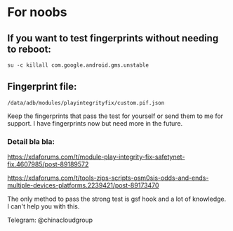 # For noobs

## If you want to test fingerprints without needing to reboot:
```su -c killall com.google.android.gms.unstable```

## Fingerprint file:
```/data/adb/modules/playintegrityfix/custom.pif.json```

Keep the fingerprints that pass the test for yourself or send them to me for support. I have fingerprints now but need more in the future.

### Detail bla bla:

https://xdaforums.com/t/module-play-integrity-fix-safetynet-fix.4607985/post-89189572

https://xdaforums.com/t/tools-zips-scripts-osm0sis-odds-and-ends-multiple-devices-platforms.2239421/post-89173470

The only method to pass the strong test is gsf hook and a lot of knowledge. I can't help you with this.

Telegram: @chinacloudgroup

